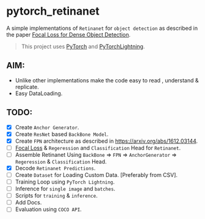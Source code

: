 # pytorch_retinanet
A simple implementations of `Retinanet` for `object detection` as described in the paper [Focal Loss for Dense Object Detection](https://arxiv.org/abs/1708.02002).

> This project uses [PyTorch](https://pytorch.org/) and [PyTorchLightning](https://github.com/PyTorchLightning/pytorch-lightning).

## AIM: 
- Unlike other implementations make the code easy to read , understand & replicate.
- Easy DataLoading.

## TODO: 
- [x] Create `Anchor Generator`.
- [x] Create `ResNet` based `BackBone Model`.
- [x] Create `FPN` architecture as described in https://arxiv.org/abs/1612.03144.
- [ ] [Focal Loss](https://arxiv.org/abs/1708.02002) & `Regeression` and `Classification` Head for `Retinanet`.
- [ ] Assemble Retinanet Using `BackBone` => `FPN` => `AnchorGenerator` => `Regeression` & `Classification` Head.
- [x] Decode `Retinanet Predictions`. 
- [ ] Create `Dataset` for Loading Custom Data. [Preferably from CSV].
- [ ] Training Loop using `PyTorch Lightning`.
- [ ] Inference for `single image` and `batches`.
- [ ] Scripts for `training` & `inference`.
- [ ] Add Docs.
- [ ] Evaluation using `COCO API`.
